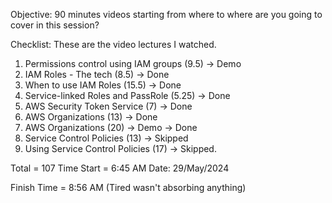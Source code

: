 <!-- NOTE: This is a template of the marathon directory structure. -->

Objective: 90 minutes videos starting from where to where are you going to cover in this session?

Checklist: These are the video lectures I watched.
1. Permissions control using IAM groups (9.5) -> Demo
2. IAM Roles - The tech (8.5) -> Done
3. When to use IAM Roles (15.5) -> Done
4. Service-linked Roles and PassRole (5.25) -> Done
5. AWS Security Token Service (7) -> Done
6. AWS Organizations (13) -> Done
7. AWS Organizations (20) -> Demo -> Done
8. Service Control Policies (13) -> Skipped
9. Using Service Control Policies (17) -> Skipped.

Total = 107
Time Start = 6:45 AM
Date: 29/May/2024

Finish Time = 8:56 AM (Tired wasn't absorbing anything)


